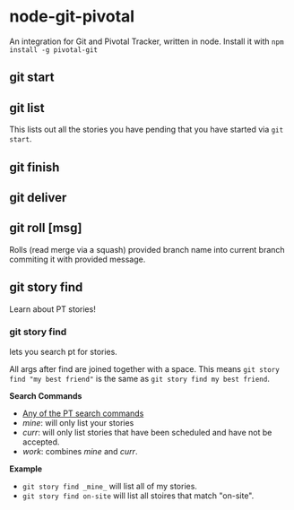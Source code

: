 node-git-pivotal
================

An integration for Git and Pivotal Tracker, written in node. Install it with 
`npm install -g pivotal-git`

## git start
## git list

This lists out all the stories you have pending that you have started via `git start`.

## git finish
## git deliver

## git roll <branch> [msg]

Rolls (read merge via a squash) provided branch name into current branch commiting it with provided message.

## git story find <search>

Learn about PT stories!

### git story find <search>

lets you search pt for stories.

All args after find are joined together with a space. This means `git story find "my best friend"` is the same as `git story find my best friend`.

**Search Commands**

* [Any of the PT search commands](https://www.pivotaltracker.com/help/faq#howcanasearchberefined)
* _mine_: will only list your stories
* _curr_: will only list stories that have been scheduled and have not be accepted.
* _work_: combines _mine_ and _curr_.

**Example**

* `git story find _mine_` will list all of my stories.
* `git story find on-site` will list all stoires that match "on-site".



